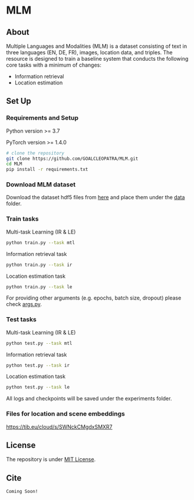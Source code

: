 # MLM

## About

Multiple Languages and Modalities (MLM) is a dataset consisting of text in three languages (EN, DE, FR), images, location data, and triples.
The resource is designed to train a baseline system that conducts the following core tasks with a minimum of changes:
- Information retrieval
- Location estimation

## Set Up
### Requirements and Setup
Python version >= 3.7

PyTorch version >= 1.4.0

``` bash
# clone the repository
git clone https://github.com/GOALCLEOPATRA/MLM.git
cd MLM
pip install -r requirements.txt
```

### Download MLM dataset

Download the dataset hdf5 files from [here](https://zenodo.org/record/3822551) and place them under the [data](data) folder.

### Train tasks
Multi-task Learning (IR & LE)
``` bash
python train.py --task mtl
```

Information retrieval task
``` bash
python train.py --task ir
```

Location estimation task
``` bash
python train.py --task le
```

For providing other arguments (e.g. epochs, batch size, dropout) please check [args.py](args.py).

### Test tasks
Multi-task Learning (IR & LE)
``` bash
python test.py --task mtl
```

Information retrieval task
``` bash
python test.py --task ir
```

Location estimation task
``` bash
python test.py --task le
```

All logs and checkpoints will be saved under the experiments folder.

### Files for location and scene embeddings

https://tib.eu/cloud/s/SWNckCMgdxSMXR7

## License
The repository is under [MIT License](LICENSE).

## Cite
``` bash
Coming Soon!
```
